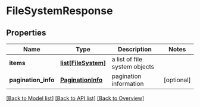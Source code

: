 # FileSystemResponse

## Properties
Name | Type | Description | Notes
------------ | ------------- | ------------- | -------------
**items** | [**list[FileSystem]**](FileSystem.md) | a list of file system objects | 
**pagination_info** | [**PaginationInfo**](PaginationInfo.md) | pagination information | [optional] 

[[Back to Model list]](index.md#documentation-for-models) [[Back to API list]](index.md#documentation-for-api-endpoints) [[Back to Overview]](index.md)


